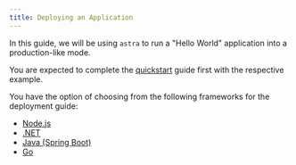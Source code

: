 ```yaml
---
title: Deploying an Application
---
```


In this guide, we will be using `astra` to run a "Hello World" application into a production-like mode.

You are expected to complete the [quickstart](../../quickstart) guide first with the respective example.

You have the option of choosing from the following frameworks for the deployment guide:
* [Node.js](nodejs)
* [.NET](dotnet)
* [Java (Spring Boot)](java)
* [Go](go)
